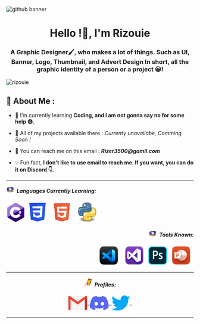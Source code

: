 ![github banner](https://user-images.githubusercontent.com/108636838/178123165-964192f6-dab3-4bf2-8173-f80ad0166738.jpg)


<h1 align="center">Hello !🌴, I'm Rizouie</h1>
<h3 align="center">A Graphic Designer🖌, who makes a lot of things. Such as UI, Banner, Logo, Thumbnail, and Advert Design In short, all the graphic identity of a person or a project 😀!
</h3>


<p align="left"> <img src="https://komarev.com/ghpvc/?username=rizouie&label=Profile%20views&color=e8893b&style=flat"  alt="rizouie" /> </p>

## 🎑 About Me :
- 📝 I’m currently learning **Coding, and I am not gonna say no for some help 😅.**

- 📎 All of my projects available there : _Currenty unavailabe, Comming Soon !_

- 📩 You can reach me on this email : **_Rizer3500@gamil.com_**

- 💡 Fun fact, **I don't like to use email to reach me. If you want, you can do it on Discord 👇.**

<hr>
                                                                              
<img src="assets/gifs/heart.gif" width="20px">&nbsp; <i><b>Languages Currently Learning:</b></i> 
  <br><br>
  <img align="center" src="assets/languages/C.png" width="51px" />&nbsp;
  <img align="center" src="assets/languages/css.png" width="50px" />&nbsp;
  <img align="center" src="assets/languages/html.png" width="65px" />&nbsp;
  <img align="center" src="assets/languages/python.png" width="55px" />&nbsp;
  

<p align="right">
<img src="assets/gifs/heart.gif" width="20px">&nbsp; <i><b>Tools Known:</b><i>
 <br><br>
  <img align="center" src="assets/tools/blackvsc.png" width="61px" />&nbsp;
  <img align="center" src="assets/tools/vc.png" width="60px" />&nbsp;
  <img align="center" src="assets/tools/photoshop.png" width="50px" />&nbsp;
  <img align="center" src="assets/tools/powerpointt.png" width="60px" />&nbsp;


<hr>


<p align = "center">
  <img src="assets/gifs/unemployed-bank-account.gif" width="20px">&nbsp; <i><b>Profiles:</b></i><br><br>
  <a href="mailto:Rizer3500@gmail.com">
    <img align="center" alt="Rizouie @Mail" width="50px" src="assets/contact logos/gmail.png" />&nbsp;
  </a>
  <a href="https://discord.com/users/536145260204785677">
    <img align="center" alt="Rizouie @Discord" width="50px" src="assets/contact logos/discord.png" />&nbsp;
  </a>
  <a href="https://twitter.com/Rizouie">
    <img align="center" alt="Rizouie @Twitter" width="50px" src="assets/contact logos/twitter.png" />&nbsp;
  </a>
</p>

<hr>

